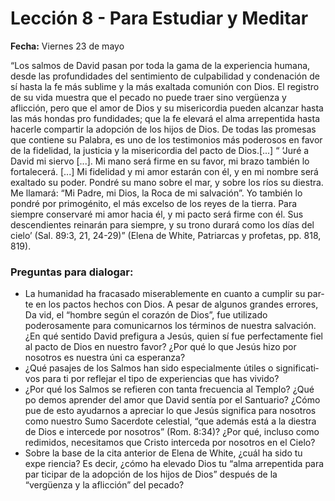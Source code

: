 # Lección 8 - Para Estudiar y Meditar

**Fecha:** Viernes 23 de mayo

“Los salmos de David pasan por toda la gama de la experiencia humana, desde las profundidades del sentimiento de culpabilidad y condenación de sí hasta la fe más sublime y la más exaltada comunión con Dios. El registro de su vida muestra que el pecado no puede traer sino vergüenza y aflicción, pero que el amor de Dios y su misericordia pueden alcanzar hasta las más hondas pro­ fundidades; que la fe elevará el alma arrepentida hasta hacerle compartir la adopción de los hijos de Dios. De todas las promesas que contiene su Palabra, es uno de los testimonios más poderosos en favor de la fidelidad, la justicia y la misericordia del pacto de Dios.[...] “ ‘Juré a David mi siervo [...]. Mi mano será firme en su favor, mi brazo también lo fortalecerá. [...] Mi fidelidad y mi amor estarán con él, y en mi nombre será exaltado su poder. Pondré su mano sobre el mar, y sobre los ríos su diestra. Me llamará: “Mi Padre, mi Dios, la Roca de mi salvación”. Yo también lo pondré por primogénito, el más excelso de los reyes de la tierra. Para siempre conservaré mi amor hacia él, y mi pacto será firme con él. Sus descendientes reinarán para siempre, y su trono durará como los días del cielo’ (Sal. 89:3, 21, 24-29)” (Elena de White, Patriarcas y profetas, pp. 818, 819).

### Preguntas para dialogar:
- La humanidad ha fracasado miserablemente en cuanto a cumplir su par­ te en los pactos hechos con Dios. A pesar de algunos grandes errores, Da­ vid, el “hombre según el corazón de Dios”, fue utilizado poderosamente para comunicarnos los términos de nuestra salvación. ¿En qué sentido David prefigura a Jesús, quien sí fue perfectamente fiel al pacto de Dios en nuestro favor? ¿Por qué lo que Jesús hizo por nosotros es nuestra úni­ ca esperanza?
- ¿Qué pasajes de los Salmos han sido especialmente útiles o significati­ vos para ti por reflejar el tipo de experiencias que has vivido?
- ¿Por qué los Salmos se refieren con tanta frecuencia al Templo? ¿Qué po­ demos aprender del amor que David sentía por el Santuario? ¿Cómo pue­ de esto ayudarnos a apreciar lo que Jesús significa para nosotros como nuestro Sumo Sacerdote celestial, “que además está a la diestra de Dios e intercede por nosotros” (Rom. 8:34)? ¿Por qué, incluso como redimidos, necesitamos que Cristo interceda por nosotros en el Cielo?
- Sobre la base de la cita anterior de Elena de White, ¿cuál ha sido tu expe­ riencia? Es decir, ¿cómo ha elevado Dios tu “alma arrepentida para par­ ticipar de la adopción de los hijos de Dios” después de la “vergüenza y la aflicción” del pecado?